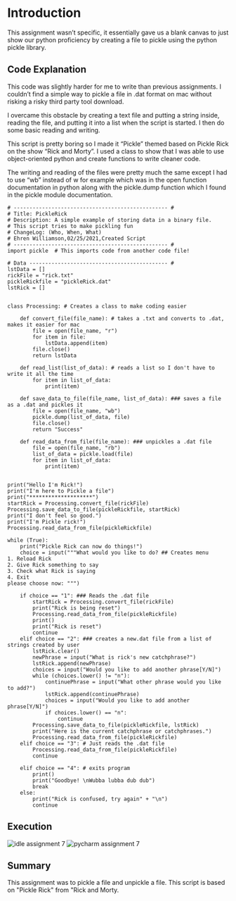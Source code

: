 
# Introduction

This assignment wasn’t specific, it essentially gave us a blank canvas to just show our python proficiency by creating a file to pickle using the python pickle library. 


## Code Explanation

This code was slightly harder for me to write than previous assignments. I couldn’t find a simple way to pickle a file in .dat format on mac without risking a risky third party tool download. 

I overcame this obstacle by creating a text file and putting a string inside, reading the file, and putting it into a list when the script is started. I then do some basic reading and writing. 

This script is pretty boring so I made it “Pickle” themed based on Pickle Rick on the show “Rick and Morty”. I used a class to show that I was able to use object-oriented python and create functions to write cleaner code. 

The writing and reading of the files were pretty much the same except I had to use “wb” instead of w for example which was in the open function documentation in python along with the pickle.dump function which I found in the pickle module documentation.

```
# ------------------------------------------------- #
# Title: PickleRick
# Description: A simple example of storing data in a binary file.
# This script tries to make pickling fun
# ChangeLog: (Who, When, What)
# Ehren Williamson,02/25/2021,Created Script
# ------------------------------------------------- #
import pickle  # This imports code from another code file!

# Data -------------------------------------------- #
lstData = []
rickFile = "rick.txt"
pickleRickfile = "pickleRick.dat"
lstRick = []


class Processing: # Creates a class to make coding easier

    def convert_file(file_name): # takes a .txt and converts to .dat, makes it easier for mac
        file = open(file_name, "r")
        for item in file:
            lstData.append(item)
        file.close()
        return lstData

    def read_list(list_of_data): # reads a list so I don't have to write it all the time
        for item in list_of_data:
            print(item)

    def save_data_to_file(file_name, list_of_data): ### saves a file as a .dat and pickles it
        file = open(file_name, "wb")
        pickle.dump(list_of_data, file)
        file.close()
        return "Success"

    def read_data_from_file(file_name): ### unpickles a .dat file
        file = open(file_name, "rb")
        list_of_data = pickle.load(file)
        for item in list_of_data:
            print(item)


print("Hello I'm Rick!")
print("I'm here to Pickle a file")
print("********************")
startRick = Processing.convert_file(rickFile)
Processing.save_data_to_file(pickleRickfile, startRick)
print("I don't feel so good.")
print("I'm Pickle rick!")
Processing.read_data_from_file(pickleRickfile)

while (True):
    print("Pickle Rick can now do things!")
    choice = input("""What would you like to do? ## Creates menu
1. Reload Rick
2. Give Rick something to say 
3. Check what Rick is saying
4. Exit
please choose now: """)

    if choice == "1": ### Reads the .dat file
        startRick = Processing.convert_file(rickFile)
        print("Rick is being reset")
        Processing.read_data_from_file(pickleRickfile)
        print()
        print("Rick is reset")
        continue
    elif choice == "2": ### creates a new.dat file from a list of strings created by user
        lstRick.clear()
        newPhrase = input("What is rick's new catchphrase?")
        lstRick.append(newPhrase)
        choices = input("Would you like to add another phrase[Y/N]")
        while (choices.lower() != "n"):
            continuePhrase = input("What other phrase would you like to add?")
            lstRick.append(continuePhrase)
            choices = input("Would you like to add another phrase[Y/N]")
            if choices.lower() == "n":
                continue
        Processing.save_data_to_file(pickleRickfile, lstRick)
        print("Here is the current catchphrase or catchphrases.")
        Processing.read_data_from_file(pickleRickfile)
    elif choice == "3": # Just reads the .dat file
        Processing.read_data_from_file(pickleRickfile)
        continue

    elif choice == "4": # exits program
        print()
        print("Goodbye! \nWubba lubba dub dub")
        break
    else:
        print("Rick is confused, try again" + "\n")
        continue

```
## Execution

![idle assignment 7](https://user-images.githubusercontent.com/25311063/109673518-bb43c600-7b3b-11eb-8e64-294788cd4a4c.PNG)
![pycharm assignment 7](https://user-images.githubusercontent.com/25311063/109673538-c0087a00-7b3b-11eb-8fae-0a75bf56ecc8.PNG)

## Summary

This assignment was to pickle a file and unpickle a file. This script is based on "Pickle Rick" from "Rick and Morty.

